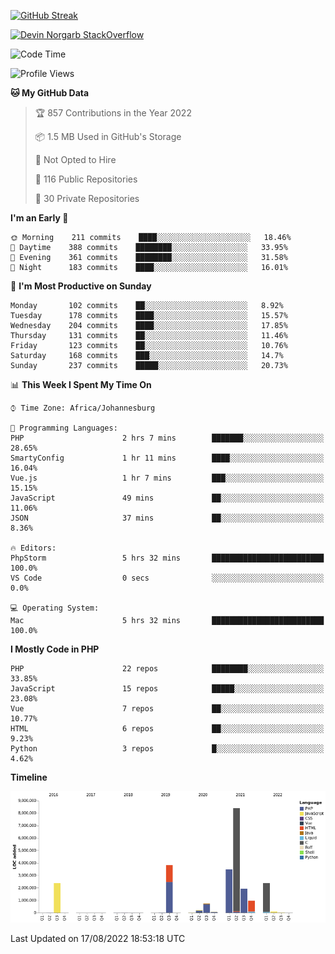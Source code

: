 
[![GitHub Streak](http://github-readme-streak-stats.herokuapp.com?user=DevinNorgarb&date_format=M%20j%5B%2C%20Y%5D)](https://git.io/streak-stats)


[![Devin Norgarb StackOverflow](https://github-readme-stackoverflow.vercel.app/?userID=4993755)](https://stackoverflow.com/users/4993755/devin-norgarb)

<!--START_SECTION:waka-->
![Code Time](http://img.shields.io/badge/Code%20Time-2%2C235%20hrs%2017%20mins-blue)

![Profile Views](http://img.shields.io/badge/Profile%20Views-0-blue)

**🐱 My GitHub Data** 

> 🏆 857 Contributions in the Year 2022
 > 
> 📦 1.5 MB Used in GitHub's Storage 
 > 
> 🚫 Not Opted to Hire
 > 
> 📜 116 Public Repositories 
 > 
> 🔑 30 Private Repositories  
 > 
**I'm an Early 🐤** 

```text
🌞 Morning    211 commits    ████░░░░░░░░░░░░░░░░░░░░░   18.46% 
🌆 Daytime    388 commits    ████████░░░░░░░░░░░░░░░░░   33.95% 
🌃 Evening    361 commits    ████████░░░░░░░░░░░░░░░░░   31.58% 
🌙 Night      183 commits    ████░░░░░░░░░░░░░░░░░░░░░   16.01%

```
📅 **I'm Most Productive on Sunday** 

```text
Monday       102 commits    ██░░░░░░░░░░░░░░░░░░░░░░░   8.92% 
Tuesday      178 commits    ████░░░░░░░░░░░░░░░░░░░░░   15.57% 
Wednesday    204 commits    ████░░░░░░░░░░░░░░░░░░░░░   17.85% 
Thursday     131 commits    ██░░░░░░░░░░░░░░░░░░░░░░░   11.46% 
Friday       123 commits    ██░░░░░░░░░░░░░░░░░░░░░░░   10.76% 
Saturday     168 commits    ███░░░░░░░░░░░░░░░░░░░░░░   14.7% 
Sunday       237 commits    █████░░░░░░░░░░░░░░░░░░░░   20.73%

```


📊 **This Week I Spent My Time On** 

```text
⌚︎ Time Zone: Africa/Johannesburg

💬 Programming Languages: 
PHP                      2 hrs 7 mins        ███████░░░░░░░░░░░░░░░░░░   28.65% 
SmartyConfig             1 hr 11 mins        ████░░░░░░░░░░░░░░░░░░░░░   16.04% 
Vue.js                   1 hr 7 mins         ███░░░░░░░░░░░░░░░░░░░░░░   15.15% 
JavaScript               49 mins             ██░░░░░░░░░░░░░░░░░░░░░░░   11.06% 
JSON                     37 mins             ██░░░░░░░░░░░░░░░░░░░░░░░   8.36%

🔥 Editors: 
PhpStorm                 5 hrs 32 mins       █████████████████████████   100.0% 
VS Code                  0 secs              ░░░░░░░░░░░░░░░░░░░░░░░░░   0.0%

💻 Operating System: 
Mac                      5 hrs 32 mins       █████████████████████████   100.0%

```

**I Mostly Code in PHP** 

```text
PHP                      22 repos            ████████░░░░░░░░░░░░░░░░░   33.85% 
JavaScript               15 repos            █████░░░░░░░░░░░░░░░░░░░░   23.08% 
Vue                      7 repos             ██░░░░░░░░░░░░░░░░░░░░░░░   10.77% 
HTML                     6 repos             ██░░░░░░░░░░░░░░░░░░░░░░░   9.23% 
Python                   3 repos             █░░░░░░░░░░░░░░░░░░░░░░░░   4.62%

```


**Timeline**

![Chart not found](https://raw.githubusercontent.com/DevinNorgarb/DevinNorgarb/main/charts/bar_graph.png) 


 Last Updated on 17/08/2022 18:53:18 UTC
<!--END_SECTION:waka-->

